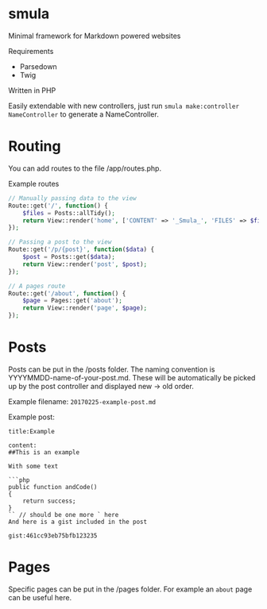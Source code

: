# smula
Minimal framework for Markdown powered websites

Requirements

* Parsedown
* Twig

Written in PHP

Easily extendable with new controllers, just run `smula make:controller NameController` to generate a NameController.

# Routing
You can add routes to the file /app/routes.php.

Example routes

```php
// Manually passing data to the view
Route::get('/', function() {
    $files = Posts::allTidy();
    return View::render('home', ['CONTENT' => '_Smula_', 'FILES' => $files]);
});

// Passing a post to the view
Route::get('/p/{post}', function($data) {
    $post = Posts::get($data);
    return View::render('post', $post);
});

// A pages route
Route::get('/about', function() {
    $page = Pages::get('about');
    return View::render('page', $page);
});
```

# Posts
Posts can be put in the /posts folder. The naming convention is YYYYMMDD-name-of-your-post.md. These will be automatically be picked up by the post controller and displayed new -> old order.

Example filename: `20170225-example-post.md`

Example post:

```
title:Example

content:
##This is an example

With some text

```php
public function andCode()
{
    return success;
}
`` // should be one more ` here
And here is a gist included in the post

gist:461cc93eb75bfb123235
```

# Pages
Specific pages can be put in the /pages folder. For example an `about` page can be useful here.
